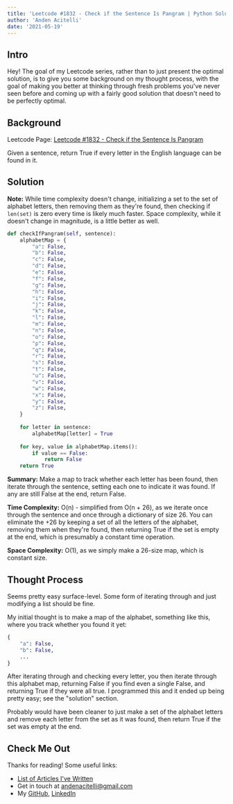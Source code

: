 ```yaml
---
title: 'Leetcode #1832 - Check if the Sentence Is Pangram | Python Solution'
author: 'Anden Acitelli'
date: '2021-05-19'
---
```


## Intro
Hey! The goal of my Leetcode series, rather than to just present the optimal solution, is to give you some background on my thought process, with the goal of making you better at thinking through fresh problems you've never seen before and coming up with a fairly good solution that doesn't need to be perfectly optimal. 

## Background

Leetcode Page: [Leetcode #1832 - Check if the Sentence Is Pangram](https://leetcode.com/problems/check-if-the-sentence-is-pangram/)

Given a sentence, return True if every letter in the English language can be found in it.

## Solution
**Note:** While time complexity doesn't change, initializing a set to the set of alphabet letters, then removing them as they're found, then checking if `len(set)` is zero every time is likely much faster. Space complexity, while it doesn't change in magnitude, is a little better as well. 

```python
def checkIfPangram(self, sentence):        
    alphabetMap = {
        "a": False, 
        "b": False, 
        "c": False, 
        "d": False, 
        "e": False, 
        "f": False, 
        "g": False, 
        "h": False, 
        "i": False, 
        "j": False, 
        "k": False, 
        "l": False, 
        "m": False, 
        "n": False, 
        "o": False, 
        "p": False, 
        "q": False, 
        "r": False, 
        "s": False, 
        "t": False, 
        "u": False, 
        "v": False, 
        "w": False, 
        "x": False, 
        "y": False, 
        "z": False, 
    }
    
    for letter in sentence:
        alphabetMap[letter] = True
        
    for key, value in alphabetMap.items():
        if value == False:
            return False
    return True 
```

**Summary:** Make a map to track whether each letter has been found, then iterate through the sentence, setting each one to indicate it was found. If any are still False at the end, return False. 

**Time Complexity:** O(n) - simplified from O(n + 26), as we iterate once through the sentence and once through a dictionary of size 26. You can eliminate the +26 by keeping a set of all the letters of the alphabet, removing them when they're found, then returning True if the set is empty at the end, which is presumably a constant time operation. 

**Space Complexity:** O(1), as we simply make a 26-size map, which is constant size.

## Thought Process
Seems pretty easy surface-level. Some form of iterating through and just modifying a list should be fine.

My initial thought is to make a map of the alphabet, something like this, where you track whether you found it yet:

```python
{
    "a": False, 
    "b": False, 
    ...
}
```

After iterating through and checking every letter, you then iterate through this alphabet map, returning False if you find even a single False, and returning True if they were all true. I programmed this and it ended up being pretty easy; see the "solution" section. 

Probably would have been cleaner to just make a set of the alphabet letters and remove each letter from the set as it was found, then return True if the set was empty at the end. 

## Check Me Out
Thanks for reading! Some useful links:
- [List of Articles I've Written](/blog)
- Get in touch at [andenacitelli@gmail.com](mailto:andenacitelli@gmail.com)
- My [GitHub](https://github.com/aacitelli), [LinkedIn](https://linkedin.com/in/anden-acitelli)